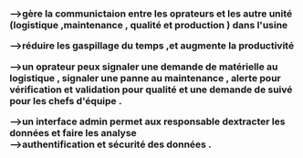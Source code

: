 <h3>-->gère la communictaion entre les oprateurs et les autre unité (logistique ,maintenance , qualité et production ) dans l'usine   <br>

-->réduire les gaspillage du temps ,et augmente la productivité <br>

-->un oprateur   peux  signaler une demande de matérielle au logistique ,  signaler une panne au maintenance , alerte pour vérification et validation pour qualité  et une demande de suivé pour les chefs d'équipe .<br>

-->un interface   admin  permet aux responsable   dextracter les données  et faire les analyse <br>
-->authentification et sécurité des données . </h3>


